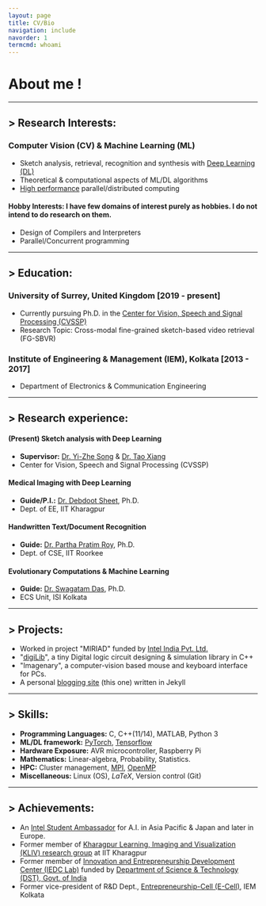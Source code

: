 ```yaml
---
layout: page
title: CV/Bio
navigation: include
navorder: 1
termcmd: whoami
---
```


# About me !

-----

## > Research Interests:
### Computer Vision (CV) & Machine Learning (ML)
- Sketch analysis, retrieval, recognition and synthesis with [Deep Learning (DL)](https://en.wikipedia.org/wiki/Deep_learning)
- Theoretical & computational aspects of ML/DL algorithms
- [High performance](https://insidehpc.com/hpc-basic-training/what-is-hpc/) parallel/distributed computing

#### Hobby Interests: I have few domains of interest purely as hobbies. I do not intend to do research on them.
- Design of Compilers and Interpreters
- Parallel/Concurrent programming

-----

## > Education:
### University of Surrey, United Kingdom [2019 - present]
- Currently pursuing Ph.D. in the [Center for Vision, Speech and Signal Processing (CVSSP)](https://www.surrey.ac.uk/centre-vision-speech-signal-processing)
- Research Topic: Cross-modal fine-grained sketch-based video retrieval (FG-SBVR)

### Institute of Engineering & Management (IEM), Kolkata [2013 - 2017]
- Department of Electronics & Communication Engineering

-----

## > Research experience:

#### (Present) Sketch analysis with Deep Learning
- **Supervisor:** [Dr. Yi-Zhe Song](https://www.surrey.ac.uk/people/yi-zhe-song) & [Dr. Tao Xiang](https://www.surrey.ac.uk/people/tao-xiang)
- Center for Vision, Speech and Signal Processing (CVSSP)

#### Medical Imaging with Deep Learning
- **Guide/P.I.:** [Dr. Debdoot Sheet](http://www.facweb.iitkgp.ac.in/~debdoot/), Ph.D.
- Dept. of EE, IIT Kharagpur

#### Handwritten Text/Document Recognition
- **Guide:** [Dr. Partha Pratim Roy](https://sites.google.com/site/2partharoy/), Ph.D.
- Dept. of CSE, IIT Roorkee

#### Evolutionary Computations & Machine Learning
- **Guide:** [Dr. Swagatam Das](https://www.isical.ac.in/~swagatam.das/), Ph.D.
- ECS Unit, ISI Kolkata

-----

## > Projects:

- Worked in project "MIRIAD" funded by [Intel India Pvt. Ltd.](https://www.intel.in/content/www/in/en/homepage.html)
- "[digiLib](https://github.com/dasayan05/digiLib)", a tiny Digital logic circuit designing & simulation library in C++
- "Imagenary", a computer-vision based mouse and keyboard interface for PCs.
- A personal [blogging site](https://dasayan05.github.io/) (this one) written in Jekyll

-----

## > Skills:

- **Programming Languages:** C, C++(11/14), MATLAB, Python 3
- **ML/DL framework:** [PyTorch](https://pytorch.org/), [Tensorflow](https://www.tensorflow.org/)
- **Hardware Exposure:** AVR microcontroller, Raspberry Pi
- **Mathematics:** Linear-algebra, Probability, Statistics.
- **HPC:** Cluster management, [MPI](https://en.wikipedia.org/wiki/Message_Passing_Interface), [OpenMP](https://en.wikipedia.org/wiki/OpenMP)
- **Miscellaneous:** Linux (OS), *LaTeX*, Version control (Git)

-----

## > Achievements:

- An [Intel Student Ambassador](https://software.intel.com/en-us/ai-academy/ambassadors) for A.I. in Asia Pacific & Japan and later in Europe.
- Former member of [Kharagpur Learning, Imaging and Visualization (KLIV) research group](https://iitkliv.github.io/) at IIT Kharagpur
- Former member of [Innovation and Entrepreneurship Development Center (IEDC Lab)](http://iedc.iemecell.com/) funded by [Department of Science & Technology (DST), Govt. of India](http://www.dst.gov.in/)
- Former vice-president of R&D Dept., [Entrepreneurship-Cell (E-Cell)](http://iemecell.com/), IEM Kolkata

